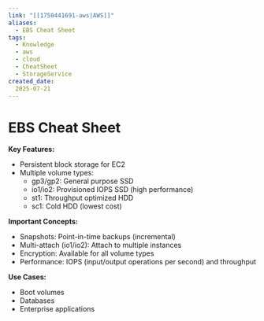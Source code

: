 ```yaml
---
link: "[[1750441691-aws|AWS]]"
aliases: 
  - EBS Cheat Sheet
tags:
  - Knowledge
  - aws
  - cloud
  - CheatSheet
  - StorageService
created_date:
  2025-07-21
---
```

# EBS Cheat Sheet
**Key Features:**
- Persistent block storage for EC2
- Multiple volume types:
  - gp3/gp2: General purpose SSD
  - io1/io2: Provisioned IOPS SSD (high performance)
  - st1: Throughput optimized HDD
  - sc1: Cold HDD (lowest cost)

**Important Concepts:**
- Snapshots: Point-in-time backups (incremental)
- Multi-attach (io1/io2): Attach to multiple instances
- Encryption: Available for all volume types
- Performance: IOPS (input/output operations per second) and throughput

**Use Cases:**
- Boot volumes
- Databases
- Enterprise applications
